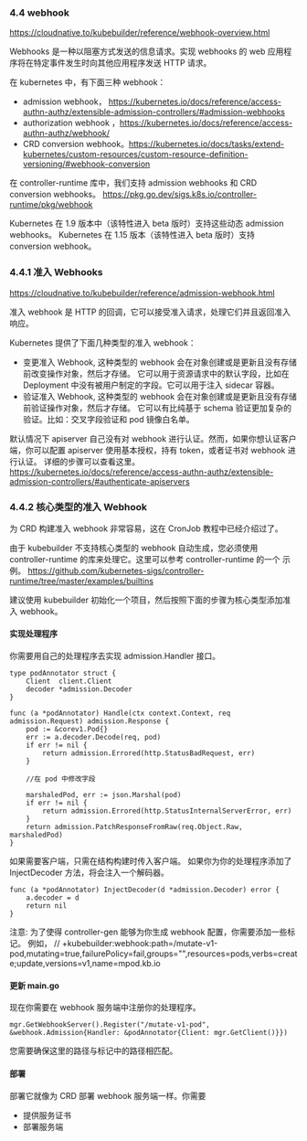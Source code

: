 

### 4.4 webhook

https://cloudnative.to/kubebuilder/reference/webhook-overview.html

Webhooks 是一种以阻塞方式发送的信息请求。实现 webhooks 的 web 应用程序将在特定事件发生时向其他应用程序发送 HTTP 请求。

在 kubernetes 中，有下面三种 webhook：
- admission webhook， https://kubernetes.io/docs/reference/access-authn-authz/extensible-admission-controllers/#admission-webhooks
- authorization webhook ，https://kubernetes.io/docs/reference/access-authn-authz/webhook/
- CRD conversion webhook。https://kubernetes.io/docs/tasks/extend-kubernetes/custom-resources/custom-resource-definition-versioning/#webhook-conversion

在 controller-runtime 库中，我们支持 admission webhooks 和 CRD conversion webhooks。
https://pkg.go.dev/sigs.k8s.io/controller-runtime/pkg/webhook


Kubernetes 在 1.9 版本中（该特性进入 beta 版时）支持这些动态 admission webhooks。
Kubernetes 在 1.15 版本（该特性进入 beta 版时）支持 conversion webhook。

### 4.4.1 准入 Webhooks
https://cloudnative.to/kubebuilder/reference/admission-webhook.html

准入 webhook 是 HTTP 的回调，它可以接受准入请求，处理它们并且返回准入响应。

Kubernetes 提供了下面几种类型的准入 webhook：
- 变更准入 Webhook, 这种类型的 webhook 会在对象创建或是更新且没有存储前改变操作对象，然后才存储。
  它可以用于资源请求中的默认字段，比如在 Deployment 中没有被用户制定的字段。它可以用于注入 sidecar 容器。
- 验证准入 Webhook, 这种类型的 webhook 会在对象创建或是更新且没有存储前验证操作对象，然后才存储。
  它可以有比纯基于 schema 验证更加复杂的验证。比如：交叉字段验证和 pod 镜像白名单。

默认情况下 apiserver 自己没有对 webhook 进行认证。然而，如果你想认证客户端，你可以配置 apiserver 使用基本授权，持有 token，或者证书对 webhook 进行认证。 详细的步骤可以查看这里。
https://kubernetes.io/docs/reference/access-authn-authz/extensible-admission-controllers/#authenticate-apiservers

### 4.4.2 核心类型的准入 Webhook

为 CRD 构建准入 webhook 非常容易，这在 CronJob 教程中已经介绍过了。

由于 kubebuilder 不支持核心类型的 webhook 自动生成，您必须使用 controller-runtime 的库来处理它。这里可以参考 controller-runtime 的一个 示例。
https://github.com/kubernetes-sigs/controller-runtime/tree/master/examples/builtins


建议使用 kubebuilder 初始化一个项目，然后按照下面的步骤为核心类型添加准入 webhook。

#### 实现处理程序
你需要用自己的处理程序去实现 admission.Handler 接口。

``` 
type podAnnotator struct {
    Client  client.Client
    decoder *admission.Decoder
}

func (a *podAnnotator) Handle(ctx context.Context, req admission.Request) admission.Response {
    pod := &corev1.Pod{}
    err := a.decoder.Decode(req, pod)
    if err != nil {
        return admission.Errored(http.StatusBadRequest, err)
    }

    //在 pod 中修改字段

    marshaledPod, err := json.Marshal(pod)
    if err != nil {
        return admission.Errored(http.StatusInternalServerError, err)
    }
    return admission.PatchResponseFromRaw(req.Object.Raw, marshaledPod)
}
```
如果需要客户端，只需在结构构建时传入客户端。
如果你为你的处理程序添加了 InjectDecoder 方法，将会注入一个解码器。
``` 
func (a *podAnnotator) InjectDecoder(d *admission.Decoder) error {
    a.decoder = d
    return nil
}
```
注意: 为了使得 controller-gen 能够为你生成 webhook 配置，你需要添加一些标记。
例如， // +kubebuilder:webhook:path=/mutate-v1-pod,mutating=true,failurePolicy=fail,groups="",resources=pods,verbs=create;update,versions=v1,name=mpod.kb.io


#### 更新 main.go
现在你需要在 webhook 服务端中注册你的处理程序。

``` 
mgr.GetWebhookServer().Register("/mutate-v1-pod", &webhook.Admission{Handler: &podAnnotator{Client: mgr.GetClient()}})

```
您需要确保这里的路径与标记中的路径相匹配。

#### 部署
部署它就像为 CRD 部署 webhook 服务端一样。你需要
- 提供服务证书
- 部署服务端






















































